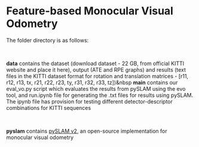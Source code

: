 # Feature-based Monocular Visual Odometry

The folder directory is as follows:<p>&nbsp;</p> **data** contains the dataset (download dataset - 22 GB, from official KITTI website and place it here), output (ATE and RPE graphs) and results (text files in the KITTI dataset format for rotation and translation matrices - [r11, r12, r13, tx, r21, r22, r23, ty, r31, r32, r33, tz])&nbsp **main** contains our eval_vo.py script which evaluates the results from pySLAM using the evo tool, and run.ipynb file for generating the .txt files for results using pySLAM. The ipynb file has provision for testing different detector-descriptor combinations for KITTI sequences<p>&nbsp;</p>  **pyslam** contains [pySLAM v2](https://github.com/luigifreda/pyslam), an open-source implementation for monocular visual odometry
